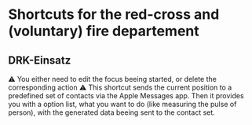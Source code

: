 # Shortcuts for the red-cross and (voluntary) fire departement
## DRK-Einsatz
⚠️ You either need to edit the focus beeing started, or delete the corresponding action ⚠️
This shortcut sends the current position to a predefined set of contacts via the Apple Messages app. Then it provides you with a option list, what you want to do (like measuring the pulse of person), with the generated data beeing sent to the contact set.
